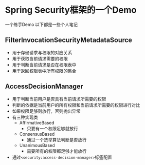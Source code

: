 # Spring Security框架的一个Demo
一个练手Demo
以下都是一些个人笔记

## FilterInvocationSecurityMetadataSource 
- 用于存储请求与权限的对应关系
- 用于获取当前请求需要的权限
- 用于判断当前请求是否在权限表中
- 用于返回权限表中所有权限的集合

## AccessDecisionManager
- 用于判断当前用户是否具有当前请求所需要的权限
- 判断的依据是当前用户的所有权限和当前请求所需要的权限进行对比
- 如果权限足够则放行，否则抛出异常
- 有三种实现类
    - AffirmativeBased
        - 只要有一个权限足够就放行
    - ConsensusBased
        - 通过一个选举算法判断是否放行
    - UnanimousBased
        - 需要所有的权限都足够才能放行
- 通过`<security:access-decision-manager>`标签配置